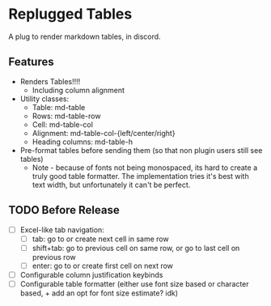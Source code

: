 # Replugged Tables

A plug to render markdown tables, in discord.

## Features

- Renders Tables!!!!
  - Including column alignment
- Utility classes:
  - Table: md-table
  - Rows: md-table-row
  - Cell: md-table-col
  - Alignment: md-table-col-{left/center/right}
  - Heading columns: md-table-h
- Pre-format tables before sending them (so that non plugin users still see tables)
  - Note - because of fonts not being monospaced, its hard to create a truly good table formatter. The implementation tries it's best with text width, but unfortunately it can't be perfect.

## TODO Before Release

- [ ] Excel-like tab navigation:
  - [ ] tab: go to or create next cell in same row
  - [ ] shift+tab: go to previous cell on same row, or go to last cell on previous row
  - [ ] enter: go to or create first cell on next row
- [ ] Configurable column justification keybinds
- [ ] Configurable table formatter (either use font size based or character based, + add an opt for font size estimate? idk)
